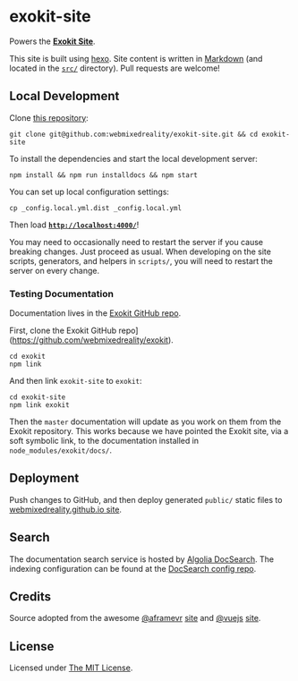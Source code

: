 # exokit-site

Powers the **[Exokit Site](https://exokit.org/)**.

This site is built using [hexo](http://hexo.io/). Site content is written in
[Markdown](http://daringfireball.net/projects/markdown/syntax) (and located in
the [`src/`](src/) directory). Pull requests are welcome!

## Local Development

Clone [this repository](https://github.com/webmixedreality/exokit-site):

    git clone git@github.com:webmixedreality/exokit-site.git && cd exokit-site

To install the dependencies and start the local development server:

    npm install && npm run installdocs && npm start

You can set up local configuration settings:

    cp _config.local.yml.dist _config.local.yml

Then load __[`http://localhost:4000/`](http://localhost:4000/)__!

You may need to occasionally need to restart the server if you cause breaking
changes. Just proceed as usual. When developing on the site scripts,
generators, and helpers in `scripts/`, you will need to restart the server on
every change.

### Testing Documentation

Documentation lives in the [Exokit GitHub
repo](https://github.com/webmixedreality/exokit/tree/master/docs).

First, clone the Exokit GitHub repo](https://github.com/webmixedreality/exokit).

    cd exokit
    npm link

And then link `exokit-site` to `exokit`:

    cd exokit-site
    npm link exokit

Then the `master` documentation will update as you work on them from the
Exokit repository. This works because we have pointed the Exokit site, via a
soft symbolic link, to the documentation installed in
`node_modules/exokit/docs/`.


## Deployment

Push changes to GitHub, and then deploy generated `public/` static files to [webmixedreality.github.io site](https://github.com/webmixedreality/webmixedreality.github.io/).

## Search

The documentation search service is hosted by [Algolia
DocSearch](https://community.algolia.com/docsearch/). The indexing
configuration can be found at the [DocSearch config
repo](https://github.com/algolia/docsearch-configs/blob/master/configs/exokit.json).

## Credits

Source adopted from the awesome [@aframevr](https://github.com/aframevr/) [site](https://aframe.io) and [@vuejs](https://github.com/vuejs/)
[site](https://github.com/vuejs/vuejs.org/).

## License

Licensed under [The MIT License](LICENSE).
